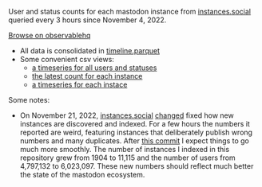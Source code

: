 User and status counts for each mastodon instance from [instances.social](https://instances.social) queried every 3 hours since November 4, 2022.

[Browse on observablehq](https://observablehq.com/@mauforonda/what-goes-on-in-mastodon)

- All data is consolidated in [timeline.parquet](data/timeline.parquet)
- Some convenient csv views:
  - [a timeseries for all users and statuses](data/mastodon.csv)
  - [the latest count for each instance](data/instances.csv)
  - [a timeseries for each instace](data/instance)
  
Some notes:
- On November 21, 2022, [instances.social](https://github.com/TheKinrar/instances/) [changed](https://mastodon.xyz/@TheKinrar/109381846167480060) fixed how new instances are discovered and indexed. For a few hours the numbers it reported are weird, featuring instances that deliberately publish wrong numbers and many duplicates. After [this commit](https://github.com/mauforonda/mastodon_timeline/commit/1e3a804565f82495c7e3a8ccb3906b780a6f157b) I expect things to go much more smoothly. The number of instances I indexed in this repository grew from 1904 to 11,115 and the number of users from 4,797,132 to 6,023,097. These new numbers should reflect much better the state of the mastodon ecosystem.
